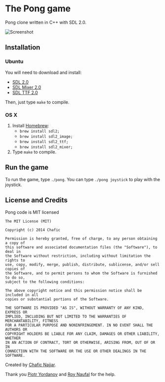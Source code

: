 The Pong game
=============

Pong clone written in C++ with SDL 2.0.

![Screenshot](https://cloud.githubusercontent.com/assets/1498164/5608125/295a3186-9481-11e4-968b-04987a925a93.png)

## Installation

### Ubuntu

You will need to download and install:

+ [SDL 2.0](https://www.libsdl.org/hg.php)
+ [SDL Mixer 2.0](http://www.libsdl.org/projects/SDL_mixer/)
+ [SDL TTF 2.0](https://www.libsdl.org/projects/SDL_ttf/)

Then, just type `make` to compile.

### OS X

1. Install [Homebrew](http://brew.sh/):
    + `brew install sdl2;`
    + `brew install sdl2_image;`
    + `brew install sdl2_ttf;`
    + `brew install sdl2_mixer;`
2. Type `make` to compile.

## Run the game

To run the game, type `./pong`. You can type `./pong joystick` to play with the joystick.

## License and Credits

Pong code is MIT licensed

```
The MIT License (MIT)

Copyright (c) 2014 Chafic

Permission is hereby granted, free of charge, to any person obtaining a copy of
this software and associated documentation files (the "Software"), to deal in
the Software without restriction, including without limitation the rights to
use, copy, modify, merge, publish, distribute, sublicense, and/or sell copies of
the Software, and to permit persons to whom the Software is furnished to do so,
subject to the following conditions:

The above copyright notice and this permission notice shall be included in all
copies or substantial portions of the Software.

THE SOFTWARE IS PROVIDED "AS IS", WITHOUT WARRANTY OF ANY KIND, EXPRESS OR
IMPLIED, INCLUDING BUT NOT LIMITED TO THE WARRANTIES OF MERCHANTABILITY, FITNESS
FOR A PARTICULAR PURPOSE AND NONINFRINGEMENT. IN NO EVENT SHALL THE AUTHORS OR
COPYRIGHT HOLDERS BE LIABLE FOR ANY CLAIM, DAMAGES OR OTHER LIABILITY, WHETHER
IN AN ACTION OF CONTRACT, TORT OR OTHERWISE, ARISING FROM, OUT OF OR IN
CONNECTION WITH THE SOFTWARE OR THE USE OR OTHER DEALINGS IN THE SOFTWARE.
```

Created by [Chafic Najjar](https://github.com/chaficnajjar).

Thank you [Piotr Yordanov](https://github.com/tUrG0n) and [Roy Naufal](https://github.com/roynaufal) for the help.
